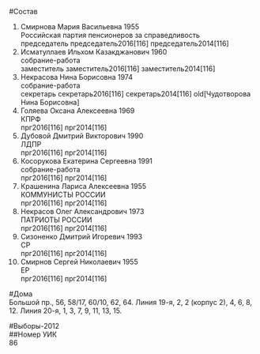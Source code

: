 #Состав  
1. Смирнова Мария Васильевна 1955  
    Российская партия пенсионеров за справедливость  
    председатель председатель2016[116] председатель2014[116]  
2. Исматуллаев Ильхом Казакджанович 1960  
    собрание-работа  
    заместитель заместитель2016[116] заместитель2014[116]  
3. Некрасова Нина Борисовна 1974  
    собрание-работа  
    секретарь секретарь2016[116] секретарь2014[116] old[Чудотворова Нина Борисовна]  
4. Голяева Оксана Алексеевна 1969  
    КПРФ  
    прг2016[116] прг2014[116]  
5. Дубовой Дмитрий Викторович 1990  
    ЛДПР  
    прг2016[116] прг2014[116]  
6. Косорукова Екатерина Сергеевна 1991  
    собрание-работа  
    прг2016[116] прг2014[116]  
7. Крашенина Лариса Алексеевна 1955  
    КОММУНИСТЫ РОССИИ  
    прг2016[116] прг2014[116]  
8. Некрасов Олег Александрович 1973  
    ПАТРИОТЫ РОССИИ  
    прг2016[116] прг2014[116]  
9. Сизоненко Дмитрий Игоревич 1993  
    СР  
    прг2016[116] прг2014[116]  
10. Смирнов Сергей Николаевич 1955  
    ЕР  
    прг2016[116] прг2014[116]  
  
#Дома  
Большой пр.,      56, 58/17, 60/10, 62, 64. Линия 19-я,      2, 2 (корпус 2), 4, 6, 8, 12. Линия 20-я,      1, 3, 7, 9, 11, 13, 15.  
  
#Выборы-2012  
##Номер УИК  
86  
